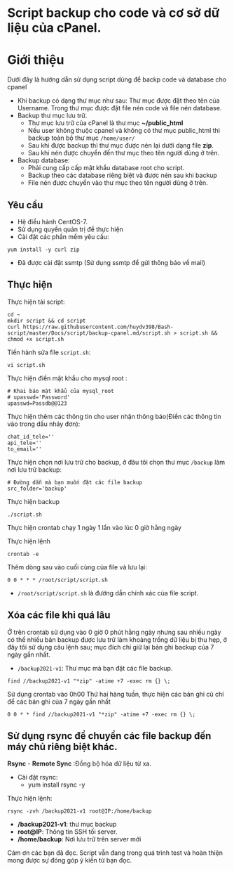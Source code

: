 # Script backup cho code và cơ sở dữ liệu của cPanel.

# Giới thiệu
Dưới đây là hướng dẫn sử dụng script dùng để backp code và database cho cpanel
* Khi backup có dạng thư mục như sau: Thư mục được đặt theo tên của Username. Trong thư mục được đặt file nén code và file nén database. 
* Backup thư mục lưu trữ.
    * Thư mục lưu trữ của cPanel là thư mục **~/public_html**
    * Nếu user không thuộc cpanel và không có thư mục public_html thì backup toàn bộ thư mục `/home/user/`
    * Sau khi được backup thì thư mục được nén lại dưới dạng file **zip**.
    * Sau khi nén được chuyển đến thư mục theo tên người dùng ở trên.
* Backup database:
    * Phải cung cấp cấp mật khẩu database root cho script.
    * Backup theo các database riêng biệt và được nén sau khi backup
    * File nén được chuyển vào thư mục theo tên người dùng ở trên.
## Yêu cầu 
* Hệ điều hành CentOS-7.
* Sử dụng quyền quản trị để thực hiện
* Cài đặt các phần mềm yêu cầu:
```
yum install -y curl zip
```
* Đã được cài đặt ssmtp (Sử dụng ssmtp để gửi thông báo về mail)
## Thực hiện

Thực hiện tải script:
```
cd ~
mkdir script && cd script
curl https://raw.githubusercontent.com/huydv398/Bash-script/master/Docs/script/backup-cpanel.md/script.sh > script.sh && chmod +x script.sh
```



Tiến hành sửa file `script.sh`:
```
vi script.sh
```
Thực hiện điền mật khẩu cho mysql root :
```
# Khai báo mật khẩu của mysql_root
# upasswd='Password'
upasswd=Passdb@@123

```
Thực hiện thêm các thông tin cho user nhận thông báo(Điền các thông tin vào trong dấu nháy đơn):
```
chat_id_tele=''
api_tele=''
to_email=''
```
Thực hiện chọn nơi lưu trữ cho backup, ở đâu tôi chọn thư mục `/backup` làm nơi lưu trữ backup:
```
# Đường dẫn mà bạn muốn đặt các file backup
src_folder='backup'
```

Thực hiện backup
```
./script.sh
```

Thực hiện crontab chạy 1 ngày 1 lần vào lúc 0 giờ hằng ngày

Thực hiện lệnh 
```
crontab -e
```

Thêm dòng sau vào cuối cùng của file và lưu lại:
```
0 0 * * * /root/script/script.sh
```
* `/root/script/script.sh` là đường dẫn chính xác của file script.

## Xóa các file khi quá lâu

Ở trên crontab sử dụng vào 0 giờ 0 phút hằng ngày nhưng sau nhiều ngày có thể nhiều bản backup được lưu trữ làm khoảng trống dữ liệu bị thu hẹp, ở đây tôi sử dụng câu lệnh sau; mục đích chỉ giữ lại bản ghi backup của 7 ngày gần nhất.
* `/backup2021-v1`: Thư mục mà bạn đặt các file backup.
```
find //backup2021-v1 "*zip" -atime +7 -exec rm {} \;
```

Sử dụng crontab vào 0h00 Thứ hai hàng tuần, thực hiện các bản ghi cũ chỉ để các bản ghi của 7 ngày gần nhất
```
0 0 * * find //backup2021-v1 "*zip" -atime +7 -exec rm {} \;
```

## Sử dụng rsync để chuyển các file backup đến máy chủ riêng biệt khác.
**Rsync** - **Remote Sync** :Đồng bộ hóa dữ liệu từ xa.
* Cài đặt rsync:
    * yum install rsync -y

Thực hiện lệnh:

```
rsync -zvh /backup2021-v1 root@IP:/home/backup
```
* **/backup2021-v1**: thư mục backup
* **root@IP**: Thông tin SSH tối server.
* **/home/backup**: Nơi lưu trữ trên server mới

Cám ơn các bạn đã đọc. Script vẫn đang trong quá trình test và hoàn thiện mong được sự đóng góp ý kiến từ bạn đọc.
